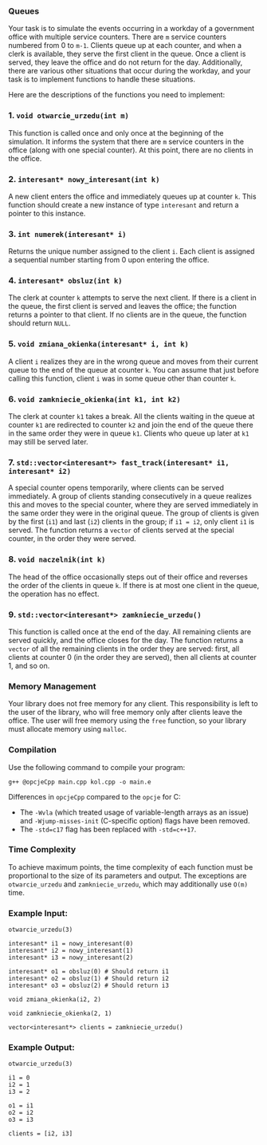 ### Queues

Your task is to simulate the events occurring in a workday of a government office with multiple service counters. There are `m` service counters numbered from 0 to `m-1`. Clients queue up at each counter, and when a clerk is available, they serve the first client in the queue. Once a client is served, they leave the office and do not return for the day. Additionally, there are various other situations that occur during the workday, and your task is to implement functions to handle these situations.

Here are the descriptions of the functions you need to implement:

### 1. `void otwarcie_urzedu(int m)`
This function is called once and only once at the beginning of the simulation. It informs the system that there are `m` service counters in the office (along with one special counter). At this point, there are no clients in the office.

### 2. `interesant* nowy_interesant(int k)`
A new client enters the office and immediately queues up at counter `k`. This function should create a new instance of type `interesant` and return a pointer to this instance.

### 3. `int numerek(interesant* i)`
Returns the unique number assigned to the client `i`. Each client is assigned a sequential number starting from 0 upon entering the office.

### 4. `interesant* obsluz(int k)`
The clerk at counter `k` attempts to serve the next client. If there is a client in the queue, the first client is served and leaves the office; the function returns a pointer to that client. If no clients are in the queue, the function should return `NULL`.

### 5. `void zmiana_okienka(interesant* i, int k)`
A client `i` realizes they are in the wrong queue and moves from their current queue to the end of the queue at counter `k`. You can assume that just before calling this function, client `i` was in some queue other than counter `k`.

### 6. `void zamkniecie_okienka(int k1, int k2)`
The clerk at counter `k1` takes a break. All the clients waiting in the queue at counter `k1` are redirected to counter `k2` and join the end of the queue there in the same order they were in queue `k1`. Clients who queue up later at `k1` may still be served later.

### 7. `std::vector<interesant*> fast_track(interesant* i1, interesant* i2)`
A special counter opens temporarily, where clients can be served immediately. A group of clients standing consecutively in a queue realizes this and moves to the special counter, where they are served immediately in the same order they were in the original queue. The group of clients is given by the first (`i1`) and last (`i2`) clients in the group; if `i1 = i2`, only client `i1` is served. The function returns a `vector` of clients served at the special counter, in the order they were served.

### 8. `void naczelnik(int k)`
The head of the office occasionally steps out of their office and reverses the order of the clients in queue `k`. If there is at most one client in the queue, the operation has no effect.

### 9. `std::vector<interesant*> zamkniecie_urzedu()`
This function is called once at the end of the day. All remaining clients are served quickly, and the office closes for the day. The function returns a `vector` of all the remaining clients in the order they are served: first, all clients at counter 0 (in the order they are served), then all clients at counter 1, and so on.

### Memory Management
Your library does not free memory for any client. This responsibility is left to the user of the library, who will free memory only after clients leave the office. The user will free memory using the `free` function, so your library must allocate memory using `malloc`.

### Compilation
Use the following command to compile your program:

```
g++ @opcjeCpp main.cpp kol.cpp -o main.e
```

Differences in `opcjeCpp` compared to the `opcje` for C:
- The `-Wvla` (which treated usage of variable-length arrays as an issue) and `-Wjump-misses-init` (C-specific option) flags have been removed.
- The `-std=c17` flag has been replaced with `-std=c++17`.

### Time Complexity
To achieve maximum points, the time complexity of each function must be proportional to the size of its parameters and output. The exceptions are `otwarcie_urzedu` and `zamkniecie_urzedu`, which may additionally use `O(m)` time.

### Example Input:
```
otwarcie_urzedu(3)

interesant* i1 = nowy_interesant(0)
interesant* i2 = nowy_interesant(1)
interesant* i3 = nowy_interesant(2)

interesant* o1 = obsluz(0) # Should return i1
interesant* o2 = obsluz(1) # Should return i2
interesant* o3 = obsluz(2) # Should return i3

void zmiana_okienka(i2, 2)

void zamkniecie_okienka(2, 1)

vector<interesant*> clients = zamkniecie_urzedu()
```

### Example Output:
```
otwarcie_urzedu(3)

i1 = 0
i2 = 1
i3 = 2

o1 = i1
o2 = i2
o3 = i3

clients = [i2, i3]
```
